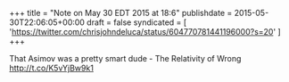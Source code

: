 +++
title = "Note on May 30 EDT 2015 at 18:6"
publishdate = 2015-05-30T22:06:05+00:00
draft = false
syndicated = [ 'https://twitter.com/chrisjohndeluca/status/604770781441196000?s=20' ]
+++

That Asimov was a pretty smart dude - The Relativity of Wrong http://t.co/K5vYjBw9k1
